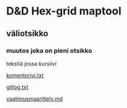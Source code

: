 # **D&D Hex-grid maptool**

## väliotsikko

### muutos joka on pieni otsikko

tekstiä jossa *kursiivi*

[komentorivi.txt](https://github.com/kaariroo/ot-harjoitustyo/blob/master/laskarit/komentorivi.txt)

[gitlog.txt](https://github.com/kaariroo/ot-harjoitustyo/blob/master/laskarit/gitlog.txt)

[vaatimusmaarittely.md](https://github.com/kaariroo/ot-harjoitustyo/blob/master/dokumentaatio/vaatimusmaarittely.md)
